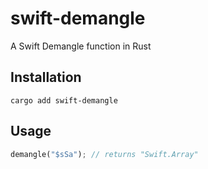 # swift-demangle

A Swift Demangle function in Rust

## Installation

```shell
cargo add swift-demangle
```

## Usage

```rust
demangle("$sSa"); // returns "Swift.Array"
```